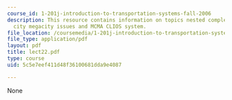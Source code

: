 ```yaml
---
course_id: 1-201j-introduction-to-transportation-systems-fall-2006
description: This resource contains information on topics nested complexity, the mexico
  city megacity issues and MCMA CLIOS system.
file_location: /coursemedia/1-201j-introduction-to-transportation-systems-fall-2006/5c5e7eef411d48f36100681dda9e4087_lect22.pdf
file_type: application/pdf
layout: pdf
title: lect22.pdf
type: course
uid: 5c5e7eef411d48f36100681dda9e4087

---
```

None